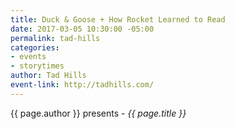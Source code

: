 ```yaml
---
title: Duck & Goose + How Rocket Learned to Read
date: 2017-03-05 10:30:00 -05:00
permalink: tad-hills
categories:
- events
- storytimes
author: Tad Hills
event-link: http://tadhills.com/
---
```


{{ page.author }} presents - *{{ page.title }}*
